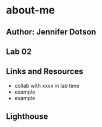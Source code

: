 # about-me

## Author: Jennifer Dotson

## Lab 02

## Links and Resources

- collab with xxxx in lab time
- example
- example

## Lighthouse
